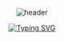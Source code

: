 <div align="center">
  
  ![header](https://capsule-render.vercel.app/api?type=Waving&color=0:F3E5F5,100:F3E5F5)
  
  [![Typing SVG](https://readme-typing-svg.herokuapp.com?font=Oleo+Script&color=D1BEE5&size=35&center=true&vCenter=true&width=404&height=53&lines=Hi+there+👋+I'm+Dain+💜+%E3%80%80%E3%80%80)](https://git.io/typing-svg)


  
</div>



<!--
**dainnida/dainnida** is a ✨ _special_ ✨ repository because its `README.md` (this file) appears on your GitHub profile.

Here are some ideas to get you started:

- 🔭 I’m currently working on ...
- 🌱 I’m currently learning ...
- 👯 I’m looking to collaborate on ...
- 🤔 I’m looking for help with ...
- 💬 Ask me about ...
- 📫 How to reach me: ...
- 😄 Pronouns: ...
- ⚡ Fun fact: ...
-->
